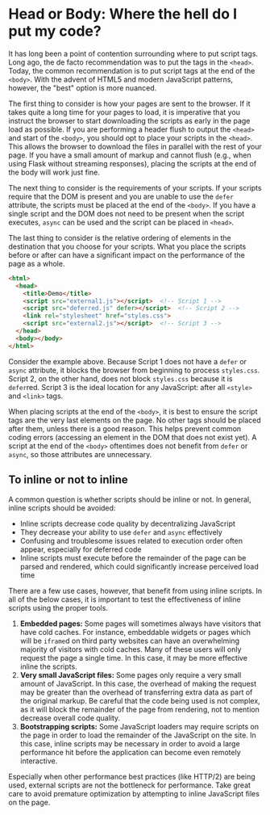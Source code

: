 # Head or Body: Where the hell do I put my code?

It has long been a point of contention surrounding where to put script tags. Long ago, the de facto recommendation was to put the tags in the `<head>`. Today, the common recommendation is to put script tags at the end of the `<body>`. With the advent of HTML5 and modern JavaScript patterns, however, the "best" option is more nuanced.

The first thing to consider is how your pages are sent to the browser. If it takes quite a long time for your pages to load, it is imperative that you instruct the browser to start downloading the scripts as early in the page load as possible. If you are performing a header flush to output the `<head>` and start of the `<body>`, you should opt to place your scripts in the `<head>`. This allows the browser to download the files in parallel with the rest of your page. If you have a small amount of markup and cannot flush (e.g., when using Flask without streaming responses), placing the scripts at the end of the body will work just fine.

The next thing to consider is the requirements of your scripts. If your scripts require that the DOM is present and you are unable to use the `defer` attribute, the scripts must be placed at the end of the `<body>`. If you have a single script and the DOM does not need to be present when the script executes, `async` can be used and the script can be placed in `<head>`.

The last thing to consider is the relative ordering of elements in the destination that you choose for your scripts. What you place the scripts before or after can have a significant impact on the performance of the page as a whole.

```html
<html>
  <head>
    <title>Demo</title>
    <script src="external1.js"></script>  <!-- Script 1 -->
    <script src="deferred.js" defer></script>  <!-- Script 2 -->
    <link rel="stylesheet" href="styles.css">
    <script src="external2.js"></script>  <!-- Script 3 -->
  </head>
  <body></body>
</html>
```

Consider the example above. Because Script 1 does not have a `defer` or `async` attribute, it blocks the browser from beginning to process `styles.css`. Script 2, on the other hand, does not block `styles.css` because it is `defer`red. Script 3 is the ideal location for any JavaScript: after all `<style>` and `<link>` tags.

When placing scripts at the end of the `<body>`, it is best to ensure the script tags are the very last elements on the page. No other tags should be placed after them, unless there is a good reason. This helps prevent common coding errors (accessing an element in the DOM that does not exist yet). A script at the end of the `<body>` oftentimes does not benefit from `defer` or `async`, so those attributes are unnecessary.


## To inline or not to inline

A common question is whether scripts should be inline or not. In general, inline scripts should be avoided:

- Inline scripts decrease code quality by decentralizing JavaScript
- They decrease your ability to use `defer` and `async` effectively
- Confusing and troublesome issues related to execution order often appear, especially for deferred code
- Inline scripts must execute before the remainder of the page can be parsed and rendered, which could significantly increase perceived load time

There are a few use cases, however, that benefit from using inline scripts. In all of the below cases, it is important to test the effectiveness of inline scripts using the proper tools.

1. **Embedded pages:** Some pages will sometimes always have visitors that have cold caches. For instance, embeddable widgets or pages which will be `iframe`d on third party websites can have an overwhelming majority of visitors with cold caches. Many of these users will only request the page a single time. In this case, it may be more effective inline the scripts.
2. **Very small JavaScript files:** Some pages only require a very small amount of JavaScript. In this case, the overhead of making the request may be greater than the overhead of transferring extra data as part of the original markup. Be careful that the code being used is not complex, as it will block the remainder of the page from rendering, not to mention decrease overall code quality.
3. **Bootstrapping scripts:** Some JavaScript loaders may require scripts on the page in order to load the remainder of the JavaScript on the site. In this case, inline scripts may be necessary in order to avoid a large performance hit before the application can become even remotely interactive.

Especially when other performance best practices (like HTTP/2) are being used, external scripts are not the bottleneck for performance. Take great care to avoid premature optimization by attempting to inline JavaScript files on the page.
